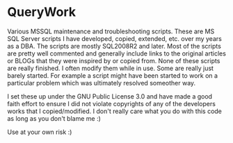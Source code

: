 # QueryWork
Various MSSQL maintenance and troubleshooting scripts.
These are MS SQL Server scripts I have developed, copied, extended, etc. over my years as a DBA.
The scripts are mostly SQL2008R2 and later.
Most of the scripts are pretty well commented and generally include links to the original articles or BLOGs that
they were inspired by or copied from.
None of these scripts are really finished.  I often modify them while in use.
Some are really just barely started. For example a script might have been started to work on a particular problem which was
ultimately resolved someother way.

I set these up under the GNU Public License 3.0 and have made a good faith effort to ensure I did not violate copyrights of any of
the developers works that I copied/modified.  I don't really care what you do with this code as long as you don't blame me :)

Use at your own risk :)
